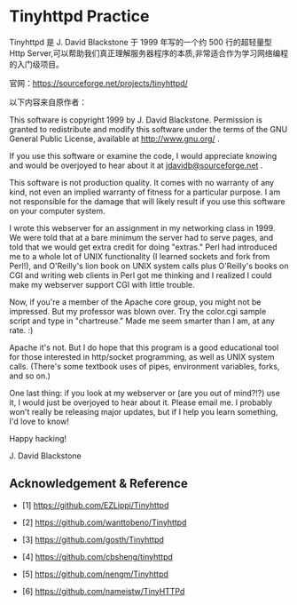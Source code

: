# Tinyhttpd Practice
Tinyhttpd 是 J. David Blackstone 于 1999 年写的一个约 500 行的超轻量型 Http Server,可以帮助我们真正理解服务器程序的本质,非常适合作为学习网络编程的入门级项目。

官网：https://sourceforge.net/projects/tinyhttpd/

以下内容来自原作者：

This software is copyright 1999 by J. David Blackstone. Permission is granted to redistribute and modify this software under the terms of the GNU General Public License, available at http://www.gnu.org/ .

If you use this software or examine the code, I would appreciate knowing and would be overjoyed to hear about it at jdavidb@sourceforge.net .

This software is not production quality. It comes with no warranty of any kind, not even an implied warranty of fitness for a particular purpose. I am not responsible for the damage that will likely result if you use this software on your computer system.

I wrote this webserver for an assignment in my networking class in 1999. We were told that at a bare minimum the server had to serve pages, and told that we would get extra credit for doing "extras." Perl had introduced me to a whole lot of UNIX functionality (I learned sockets and fork from Perl!), and O'Reilly's lion book on UNIX system calls plus O'Reilly's books on CGI and writing web clients in Perl got me thinking and I realized I could make my webserver support CGI with little trouble.

Now, if you're a member of the Apache core group, you might not be impressed. But my professor was blown over. Try the color.cgi sample script and type in "chartreuse." Made me seem smarter than I am, at any rate. :)

Apache it's not. But I do hope that this program is a good educational tool for those interested in http/socket programming, as well as UNIX system calls. (There's some textbook uses of pipes, environment variables, forks, and so on.)

One last thing: if you look at my webserver or (are you out of mind?!?) use it, I would just be overjoyed to hear about it. Please email me. I probably won't really be releasing major updates, but if I help you learn something, I'd love to know!

Happy hacking!
    
J. David Blackstone

## Acknowledgement & Reference
* [1] https://github.com/EZLippi/Tinyhttpd

* [2] https://github.com/wanttobeno/Tinyhttpd

* [3] https://github.com/gosth/Tinyhttpd

* [4] https://github.com/cbsheng/tinyhttpd

* [5] https://github.com/nengm/Tinyhttpd

* [6] https://github.com/nameistw/TinyHTTPd

